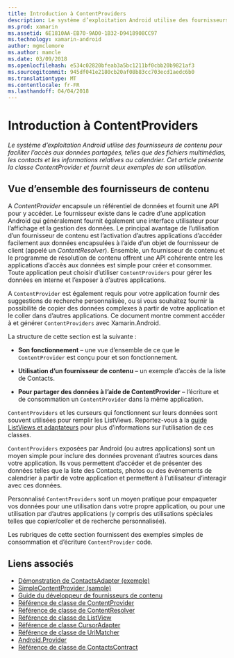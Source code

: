 ```yaml
---
title: Introduction à ContentProviders
description: Le système d’exploitation Android utilise des fournisseurs de contenu pour faciliter l’accès aux données partagées, telles que des fichiers multimédias, les contacts et les informations relatives au calendrier. Cet article présente la classe ContentProvider et fournit deux exemples de son utilisation.
ms.prod: xamarin
ms.assetid: 6E1810AA-EB70-9AD0-1B32-D9418908CC97
ms.technology: xamarin-android
author: mgmclemore
ms.author: mamcle
ms.date: 03/09/2018
ms.openlocfilehash: e534c02820bfeab3a5bc1211bf0cbb20b9821af3
ms.sourcegitcommit: 945df041e2180cb20af08b83cc703ecd1aedc6b0
ms.translationtype: MT
ms.contentlocale: fr-FR
ms.lasthandoff: 04/04/2018
---
```

# <a name="intro-to-contentproviders"></a>Introduction à ContentProviders

_Le système d’exploitation Android utilise des fournisseurs de contenu pour faciliter l’accès aux données partagées, telles que des fichiers multimédias, les contacts et les informations relatives au calendrier. Cet article présente la classe ContentProvider et fournit deux exemples de son utilisation._


## <a name="content-providers-overview"></a>Vue d’ensemble des fournisseurs de contenu

A *ContentProvider* encapsule un référentiel de données et fournit une API pour y accéder. Le fournisseur existe dans le cadre d’une application Android qui généralement fournit également une interface utilisateur pour l’affichage et la gestion des données. Le principal avantage de l’utilisation d’un fournisseur de contenu est l’activation d’autres applications d’accéder facilement aux données encapsulées à l’aide d’un objet de fournisseur de client (appelé un *ContentResolver*). Ensemble, un fournisseur de contenu et le programme de résolution de contenu offrent une API cohérente entre les applications d’accès aux données est simple pour créer et consommer. Toute application peut choisir d’utiliser `ContentProviders` pour gérer les données en interne et l’exposer à d’autres applications.

A `ContentProvider` est également requis pour votre application fournir des suggestions de recherche personnalisée, ou si vous souhaitez fournir la possibilité de copier des données complexes à partir de votre application et le coller dans d’autres applications. Ce document montre comment accéder à et générer `ContentProviders` avec Xamarin.Android.

La structure de cette section est la suivante :

- **Son fonctionnement** &ndash; une vue d’ensemble de ce que le `ContentProvider` est conçu pour et son fonctionnement.

- **Utilisation d’un fournisseur de contenu** &ndash; un exemple d’accès de la liste de Contacts.

- **Pour partager des données à l’aide de ContentProvider** &ndash; l’écriture et de consommation un `ContentProvider` dans la même application.

`ContentProviders` et les curseurs qui fonctionnent sur leurs données sont souvent utilisées pour remplir les ListViews. Reportez-vous à la [guide ListViews et adaptateurs](~/android/user-interface/layouts/list-view/index.md) pour plus d’informations sur l’utilisation de ces classes.

`ContentProviders` exposées par Android (ou autres applications) sont un moyen simple pour inclure des données provenant d’autres sources dans votre application. Ils vous permettent d’accéder et de présenter des données telles que la liste des Contacts, photos ou des événements de calendrier à partir de votre application et permettent à l’utilisateur d’interagir avec ces données.

Personnalisé `ContentProviders` sont un moyen pratique pour empaqueter vos données pour une utilisation dans votre propre application, ou pour une utilisation par d’autres applications (y compris des utilisations spéciales telles que copier/coller et de recherche personnalisée).

Les rubriques de cette section fournissent des exemples simples de consommation et d’écriture `ContentProvider` code.



## <a name="related-links"></a>Liens associés

- [Démonstration de ContactsAdapter (exemple)](https://developer.xamarin.com/samples/monodroid/PlatformFeatures/ContactsAdapterDemo/)
- [SimpleContentProvider (sample)](https://developer.xamarin.com/samples/monodroid/PlatformFeatures/SimpleContentProvider)
- [Guide du développeur de fournisseurs de contenu](http://developer.android.com/guide/topics/providers/content-providers.html)
- [Référence de classe de ContentProvider](https://developer.xamarin.com/api/type/Android.Content.ContentProvider/)
- [Référence de classe de ContentResolver](https://developer.xamarin.com/api/type/Android.Content.ContentResolver/)
- [Référence de classe de ListView](https://developer.xamarin.com/api/type/Android.Widget.ListView/)
- [Référence de classe CursorAdapter](https://developer.xamarin.com/api/type/Android.Widget.CursorAdapter/)
- [Référence de classe de UriMatcher](https://developer.xamarin.com/api/type/Android.Content.UriMatcher/)
- [Android.Provider](https://developer.xamarin.com/api/namespace/Android.Provider/)
- [Référence de classe de ContactsContract](https://developer.xamarin.com/api/type/Android.Provider.ContactsContract/)
